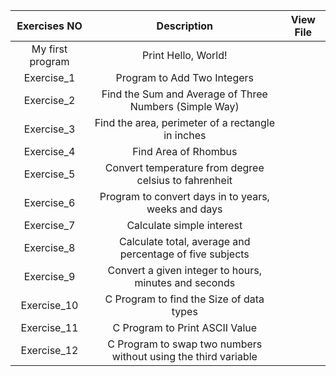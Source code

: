 | **Exercises NO** |                         **Description**                        | **View File** |
|:----------------:|:--------------------------------------------------------------:|:-------------:|
| My first program | Print Hello, World!                                            |               |
| Exercise_1       | Program to Add Two Integers                                    |               |
| Exercise_2       | Find the Sum and Average of Three Numbers (Simple Way)         |               |
| Exercise_3       | Find the area, perimeter of a rectangle in inches              |               |
| Exercise_4       | Find Area of Rhombus                                           |               |
| Exercise_5       | Convert temperature from degree celsius to fahrenheit          |               |
| Exercise_6       | Program to convert days in to years, weeks and days            |               |
| Exercise_7       | Calculate simple interest                                      |               |
| Exercise_8       | Calculate total, average and percentage of five subjects       |               |
| Exercise_9       | Convert a given integer to hours, minutes and seconds          |               |
| Exercise_10      | C Program to find the Size of data types                       |               |
| Exercise_11      | C Program to Print ASCII Value                                 |               |
| Exercise_12      | C Program to swap two numbers without using the third variable |               |
